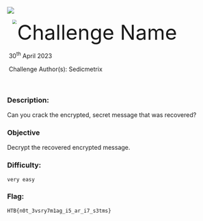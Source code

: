 ![](assets/images/banner.png)



<img src="assets/images/htb.png" style="margin-left: 20px; zoom: 60%;" align=left />    	<font size="10">Challenge Name</font>

​		30<sup>th</sup> April 2023

​		Challenge Author(s): Sedicmetrix

​		

 



### Description:

Can you crack the encrypted, secret message that was recovered?

### Objective

Decrypt the recovered encrypted message.

### Difficulty:

`very easy`

### Flag:

`HTB{n0t_3vsry7m1ag_i5_ar_i7_s3tms}`
